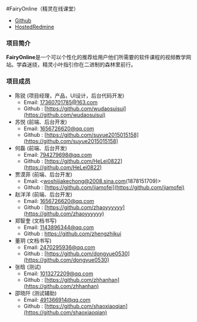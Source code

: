 #FairyOnline（精灵在线课堂）

* [Github](https://github.com/wudaosuisui/FairyOnline) 
* [HostedRedmine](http://10.7.1.5/projects/bigdata_fairyonline)

### 项目简介

**FairyOnline**是一个可以个性化的推荐给用户他们所需要的软件课程的视频教学网站。学森迷绕，精灵小叶指引你在二进制的森林里前行。



### 项目成员

* 陈锐 (项目经理，产品，UI设计，后台代码开发) 
    * Email: <17360701785@163.com>
    * Github : [https://github.com/wudaosuisui](https://github.com/wudaosuisui)
* 苏悦 (前端、后台开发) 
    * Email: <1656726620@qq.com>
    * Github : [https://github.com/suyue2015015158](https://github.com/suyue2015015158)
* 何磊 (前端、后台开发) 
    * Email: <794279698@qq.com>
    * Github : [https://github.com/HeLei0822](https://github.com/HeLei0822)
* 贾漠菲 (前端、后台开发) 
    * Email: <woshijiakechong@2008.sina.com(1878151709)>
    * Github : [https://github.com/jiamofei](https://github.com/jiamofei)
* 赵洋洋 (前端、后台开发) 
    * Email: <1656726620@qq.com>
    * Github : [https://github.com/zhaoyyyyyy](https://github.com/zhaoyyyyyy)
* 郑智奎 (文档书写) 
    * Email: <1143896344@qq.com>
    * Github : [https://github.com/zhengzhikui ](https://github.com/zhengzhikui)
* 董玥 (文档书写) 
    * Email: <2470295936@qq.com>
    * Github : [https://github.com/dongyue0530](https://github.com/dongyue0530)
* 张晗 (测试) 
    * Email: <1013272209@qq.com>
    * Github : [https://github.com/zhhanhan](https://github.com/zhhanhan)
* 邵晓阡 (测试辅助) 
    * Email: <491366914@qq.com>
    * Github : [https://github.com/shaoxiaoqian](https://github.com/shaoxiaoqian)    
    
    
    
